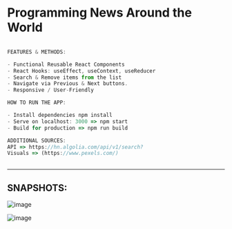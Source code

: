 # Programming News Around the World


```ts

FEATURES & METHODS:

- Functional Reusable React Components
- React Hooks: useEffect, useContext, useReducer
- Search & Remove items from the list
- Navigate via Previous & Next buttons.
- Responsive / User-Friendly

```


```ts
HOW TO RUN THE APP:

- Install dependencies npm install
- Serve on localhost: 3000 => npm start
- Build for production => npm run build

```

```ts
ADDITIONAL SOURCES:
API => https://hn.algolia.com/api/v1/search?
Visuals => (https://www.pexels.com/) 
           
```


<hr>

## SNAPSHOTS:
![image](https://user-images.githubusercontent.com/90147636/195396458-17342264-1ede-47db-b0e6-460d61a28ea3.png)

![image](https://user-images.githubusercontent.com/90147636/195396525-bc984851-5f3c-4c65-bbea-5c518ef0b6ce.png)

